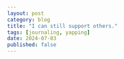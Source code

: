 ```yaml
---
layout: post
category: blog
title: "I can still support others."
tags: [journaling, yapping]
date: 2024-07-03
published: false
---
```


